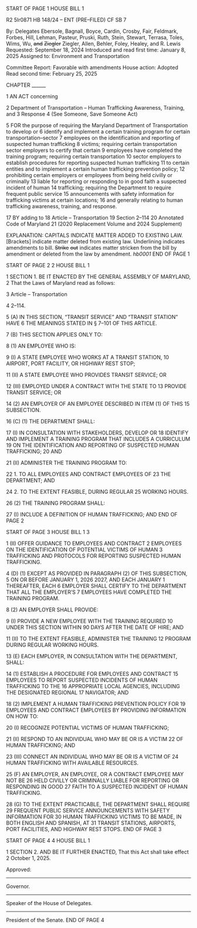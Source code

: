 START OF PAGE 1
HOUSE BILL 1

R2 5lr0871
HB 148/24 – ENT (PRE–FILED) CF SB 7

By: Delegates Ebersole, Bagnall, Boyce, Cardin, Crosby, Fair, Feldmark, Forbes,
Hill, Lehman, Pasteur, Pruski, Ruth, Stein, Stewart, Terrasa, Toles, Wims,
Wu, ~~and~~ ~~Ziegler~~ Ziegler, Allen, Behler, Foley, Healey, and R. Lewis
Requested: September 18, 2024
Introduced and read first time: January 8, 2025
Assigned to: Environment and Transportation

Committee Report: Favorable with amendments
House action: Adopted
Read second time: February 25, 2025

CHAPTER ______

1 AN ACT concerning

2 Department of Transportation – Human Trafficking Awareness, Training, and
3 Response
4 (See Someone, Save Someone Act)

5 FOR the purpose of requiring the Maryland Department of Transportation to develop or
6 identify and implement a certain training program for certain transportation–sector
7 employees on the identification and reporting of suspected human trafficking
8 victims; requiring certain transportation sector employers to certify that certain
9 employees have completed the training program; requiring certain transportation
10 sector employers to establish procedures for reporting suspected human trafficking
11 to certain entities and to implement a certain human trafficking prevention policy;
12 prohibiting certain employers or employees from being held civilly or criminally
13 liable for reporting or responding to in good faith a suspected incident of human
14 trafficking; requiring the Department to require frequent public service
15 announcements with safety information for trafficking victims at certain locations;
16 and generally relating to human trafficking awareness, training, and response.

17 BY adding to
18 Article – Transportation
19 Section 2–114
20 Annotated Code of Maryland
21 (2020 Replacement Volume and 2024 Supplement)

EXPLANATION: CAPITALS INDICATE MATTER ADDED TO EXISTING LAW.
[Brackets] indicate matter deleted from existing law.
Underlining indicates amendments to bill.
~~Strike~~ ~~out~~ indicates matter stricken from the bill by amendment or deleted from the law by
amendment. *hb0001*
END OF PAGE 1

START OF PAGE 2
2 HOUSE BILL 1

1 SECTION 1. BE IT ENACTED BY THE GENERAL ASSEMBLY OF MARYLAND,
2 That the Laws of Maryland read as follows:

3 Article – Transportation

4 2–114.

5 (A) IN THIS SECTION, “TRANSIT SERVICE” AND “TRANSIT STATION” HAVE
6 THE MEANINGS STATED IN § 7–101 OF THIS ARTICLE.

7 (B) THIS SECTION APPLIES ONLY TO:

8 (1) AN EMPLOYEE WHO IS:

9 (I) A STATE EMPLOYEE WHO WORKS AT A TRANSIT STATION,
10 AIRPORT, PORT FACILITY, OR HIGHWAY REST STOP;

11 (II) A STATE EMPLOYEE WHO PROVIDES TRANSIT SERVICE; OR

12 (III) EMPLOYED UNDER A CONTRACT WITH THE STATE TO
13 PROVIDE TRANSIT SERVICE; OR

14 (2) AN EMPLOYER OF AN EMPLOYEE DESCRIBED IN ITEM (1) OF THIS
15 SUBSECTION.

16 (C) (1) THE DEPARTMENT SHALL:

17 (I) IN CONSULTATION WITH STAKEHOLDERS, DEVELOP OR
18 IDENTIFY AND IMPLEMENT A TRAINING PROGRAM THAT INCLUDES A CURRICULUM
19 ON THE IDENTIFICATION AND REPORTING OF SUSPECTED HUMAN TRAFFICKING;
20 AND

21 (II) ADMINISTER THE TRAINING PROGRAM TO:

22 1. TO ALL EMPLOYEES AND CONTRACT EMPLOYEES OF
23 THE DEPARTMENT; AND

24 2. TO THE EXTENT FEASIBLE, DURING REGULAR
25 WORKING HOURS.

26 (2) THE TRAINING PROGRAM SHALL:

27 (I) INCLUDE A DEFINITION OF HUMAN TRAFFICKING; AND
END OF PAGE 2

START OF PAGE 3
HOUSE BILL 1 3

1 (II) OFFER GUIDANCE TO EMPLOYEES AND CONTRACT
2 EMPLOYEES ON THE IDENTIFICATION OF POTENTIAL VICTIMS OF HUMAN
3 TRAFFICKING AND PROTOCOLS FOR REPORTING SUSPECTED HUMAN TRAFFICKING.

4 (D) (1) EXCEPT AS PROVIDED IN PARAGRAPH (2) OF THIS SUBSECTION,
5 ON OR BEFORE JANUARY 1, 2026 2027, AND EACH JANUARY 1 THEREAFTER, EACH
6 EMPLOYER SHALL CERTIFY TO THE DEPARTMENT THAT ALL THE EMPLOYER’S
7 EMPLOYEES HAVE COMPLETED THE TRAINING PROGRAM.

8 (2) AN EMPLOYER SHALL PROVIDE:

9 (I) PROVIDE A NEW EMPLOYEE WITH THE TRAINING REQUIRED
10 UNDER THIS SECTION WITHIN 90 DAYS AFTER THE DATE OF HIRE; AND

11 (II) TO THE EXTENT FEASIBLE, ADMINISTER THE TRAINING
12 PROGRAM DURING REGULAR WORKING HOURS.

13 (E) EACH EMPLOYER, IN CONSULTATION WITH THE DEPARTMENT, SHALL:

14 (1) ESTABLISH A PROCEDURE FOR EMPLOYEES AND CONTRACT
15 EMPLOYEES TO REPORT SUSPECTED INCIDENTS OF HUMAN TRAFFICKING TO THE
16 APPROPRIATE LOCAL AGENCIES, INCLUDING THE DESIGNATED REGIONAL
17 NAVIGATOR; AND

18 (2) IMPLEMENT A HUMAN TRAFFICKING PREVENTION POLICY FOR
19 EMPLOYEES AND CONTRACT EMPLOYEES BY PROVIDING INFORMATION ON HOW TO:

20 (I) RECOGNIZE POTENTIAL VICTIMS OF HUMAN TRAFFICKING;

21 (II) RESPOND TO AN INDIVIDUAL WHO MAY BE OR IS A VICTIM
22 OF HUMAN TRAFFICKING; AND

23 (III) CONNECT AN INDIVIDUAL WHO MAY BE OR IS A VICTIM OF
24 HUMAN TRAFFICKING WITH AVAILABLE RESOURCES.

25 (F) AN EMPLOYER, AN EMPLOYEE, OR A CONTRACT EMPLOYEE MAY NOT BE
26 HELD CIVILLY OR CRIMINALLY LIABLE FOR REPORTING OR RESPONDING IN GOOD
27 FAITH TO A SUSPECTED INCIDENT OF HUMAN TRAFFICKING.

28 (G) TO THE EXTENT PRACTICABLE, THE DEPARTMENT SHALL REQUIRE
29 FREQUENT PUBLIC SERVICE ANNOUNCEMENTS WITH SAFETY INFORMATION FOR
30 HUMAN TRAFFICKING VICTIMS TO BE MADE, IN BOTH ENGLISH AND SPANISH, AT
31 TRANSIT STATIONS, AIRPORTS, PORT FACILITIES, AND HIGHWAY REST STOPS.
END OF PAGE 3

START OF PAGE 4
4 HOUSE BILL 1

1 SECTION 2. AND BE IT FURTHER ENACTED, That this Act shall take effect
2 October 1, 2025.

Approved:

________________________________________________________________________________
Governor.

________________________________________________________________________________
Speaker of the House of Delegates.

________________________________________________________________________________
President of the Senate.
END OF PAGE 4